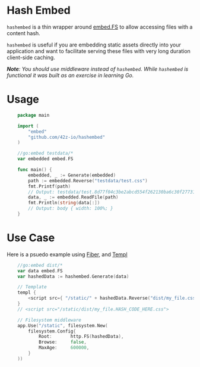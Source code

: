 # Hash Embed

`hashembed` is a thin wrapper around [embed.FS](https://pkg.go.dev/embed) to allow accessing files with a content hash.

`hashembed` is useful if you are embedding static assets directly into your application and want to
facilitate serving these files with very long duration client-side caching.

***Note**: You should use middleware instead of `hashembed`. While `hashembed` is functional it was built as an exercise in learning Go.*

# Usage

```go
    package main

    import (
        "embed"
        "github.com/42z-io/hashembed"
    )

    //go:embed testdata/*
    var embedded embed.FS

    func main() {
        embedded, _ := Generate(embedded)
        path := embedded.Reverse("testdata/test.css")
        fmt.Printf(path)
        // Output: testdata/test.8d77f04c3be2abcd554f262130ba6c30f277318e66588b6a0d95f476c4ae7c48.css
        data, _ := embedded.ReadFile(path)
        fmt.Println(string(data[:])
        // Output: body { width: 100%; }
    }
```

# Use Case

Here is a psuedo example using [Fiber](https://gofiber.io/), and [Templ](https://templ.guide/)

```go
    //go:embed dist/*
    var data embed.FS
    var hashedData := hashembed.Generate(data)

    // Template
    templ {
        <script src={ "/static/" + hashedData.Reverse("dist/my_file.css") }>
    }
    // <script src="/static/dist/my_file.HASH_CODE_HERE.css">

    // Filesystem middleware
    app.Use("/static", filesystem.New(
        filesystem.Config{
            Root:       http.FS(hashedData),
            Browse:     false,
            MaxAge:     600000,
	    }
    ))
```
